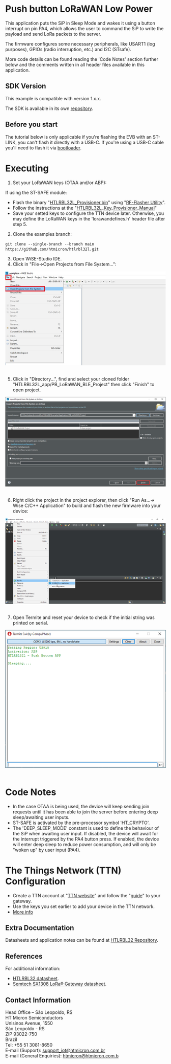 # Push button LoRaWAN Low Power
This application puts the SiP in Sleep Mode and wakes it using a button interrupt on pin PA4, which allows the user to command the SiP to write the payload and send LoRa packets to the server.

The firmware configures some necessary peripherals, like USART1 (log purposes), GPIOs (radio interruption, etc.) and I2C (STsafe). 

More code details can be found reading the 'Code Notes' section further below and the comments written in all header files available in this application.

## SDK Version
This example is compatible with version 1.x.x.  

The SDK is available in its own [repository](https://github.com/Hana-Electronics/HE-HTLRBL32L-SDK). 

## Before you start

The tutorial below is only applicable if you're flashing the EVB with an ST-LINK, you can't flash it directly with a USB-C. If you're using a USB-C cable you'll need to flash it via [bootloader](/docs/Bootloader.md).

# Executing

1. Set your LoRaWAN keys (OTAA and/or ABP): <br/>

If using the ST-SAFE module:
- Flash the binary "[HTLRBL32L_Provisioner.bin](https://github.com/htmicron/htlrbl32l/tree/SDK/Applications/Binaries)" using "[RF-Flasher Utility](https://www.st.com/en/embedded-software/stsw-bnrgflasher.html)".
- Follow the instructions at the "[HTLRBL32L_Key_Provisioner_Manual](https://github.com/htmicron/htlrbl32l/tree/SDK/Key_Provisioner/Documentation)"
- Save your setted keys to configure the TTN device later.
Otherwise, you may define the LoRaWAN keys in the 'lorawandefines.h' header file after step 5.

2. Clone the examples branch: <br/>

```
git clone --single-branch --branch main https://github.com/htmicron/htlrbl32l.git
```

3. Open WiSE-Studio IDE. 
4. Click in "File->Open Projects from File System...": <br/>

<div align="center">
  <img src="/docs/images/wiseopenproj1.jpg">
</div>

<br/>

5. Click in "Directory...", find and select your cloned folder "HTLRBL32L_app/PB_LoRaWAN_BLE_Project" then click "Finish" to open project. <br/>

<div align="center">
  <img src="/docs/images/wiseopenproj2.jpg">
</div>

<br/>

6. Right click the project in the project explorer, then click "Run As...-> Wise C/C++ Application" to build and flash the new firmware into your device: <br/>

<div align="center">
  <img src="/docs/images/run.jpg">
</div>

<br/>

7. Open Termite and reset your device to check if the initial string was printed on serial. <br/>

<div align="center">
  <img src="/docs/images/termite.jpg">
</div>

<br/>

# Code Notes

-  In the case OTAA is being used, the device will keep sending join requests until it has been able to join the server before entering deep sleep/awaiting user inputs.
-  ST-SAFE is activated by the pre-processor symbol 'HT_CRYPTO'.
-  The 'DEEP_SLEEP_MODE' constant is used to define the behaviour of the SiP when awaiting user input. If disabled, the device will await for the interrupt triggered by the PA4 button press. If enabled, the device will enter deep sleep to reduce power consumption, and will only be "woken up" by user input (PA4).

# The Things Network (TTN) Configuration

- Create a TTN account at "[TTN website](https://www.thethingsnetwork.org/)" and follow the "[guide](https://www.thethingsnetwork.org/docs/gateways/)" to your gateway. <br/>
- Use the keys you set earlier to add your device in the TTN network.
- [More info](https://github.com/Hana-Electronics/EVB-LoRaWAN-HTLRBL32L/blob/main/examples/doc/lorawan-keys-apps.pdf)

## Extra Documentation

Datasheets and application notes can be found at [HTLRBL32 Repository](https://github.com/htmicron/htlrbl32l).

## References

For additional information:

* [HTLRBL32 datasheet](https://www.st.com/resource/en/datasheet/hts221.pdf).
* [Semtech SX1308 LoRa® Gateway datasheet](https://www.mouser.com/datasheet/2/761/sx1308-1277867.pdf).


## Contact Information

Head Office – São Leopoldo, RS <br/>
HT Micron Semiconductors <br/>
Unisinos Avenue, 1550 <br/>
São Leopoldo - RS <br/>
ZIP 93022-750 <br/>
Brazil <br/>
Tel: +55 51 3081-8650 <br/>
E-mail (Support): support_iot@htmicron.com.br <br/>
E-mail (General Enquiries): htmicron@htmicron.com.b <br/>
